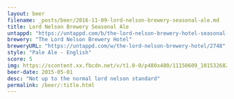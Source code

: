 ```yaml
---
layout: beer
filename: _posts/beer/2016-11-09-lord-nelson-brewery-seasonal-ale.md
title: Lord Nelson Brewery Seasonal Ale
untappd: "https://untappd.com/b/the-lord-nelson-brewery-hotel-seasonal-ale/1336928"
brewery: "The Lord Nelson Brewery Hotel"
breweryURL: "https://untappd.com/w/the-lord-nelson-brewery-hotel/2748"
style: "Pale Ale - English"
score: 5
img: https://scontent.xx.fbcdn.net/v/t1.0-0/p480x480/11150609_10153268295143745_4412554411779312688_n.jpg?oh=8bdc00f513ad5d3d54bc9432107cda37&oe=590B7CA2
beer-date: 2015-05-01
desc: "Not up to the normal lord nelson standard"
permalink: /beer/:title.html
---
```

